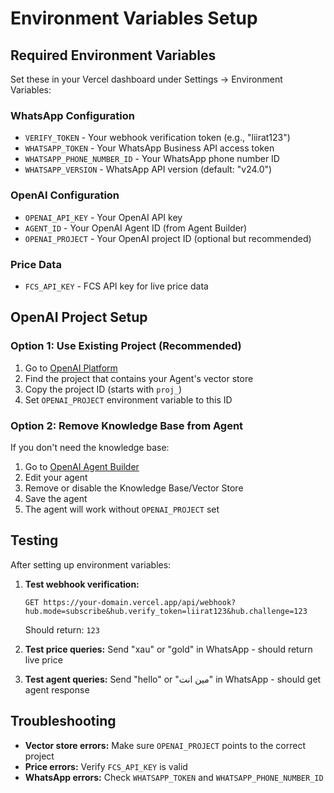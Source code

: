 # Environment Variables Setup

## Required Environment Variables

Set these in your Vercel dashboard under Settings → Environment Variables:

### WhatsApp Configuration
- `VERIFY_TOKEN` - Your webhook verification token (e.g., "liirat123")
- `WHATSAPP_TOKEN` - Your WhatsApp Business API access token
- `WHATSAPP_PHONE_NUMBER_ID` - Your WhatsApp phone number ID
- `WHATSAPP_VERSION` - WhatsApp API version (default: "v24.0")

### OpenAI Configuration
- `OPENAI_API_KEY` - Your OpenAI API key
- `AGENT_ID` - Your OpenAI Agent ID (from Agent Builder)
- `OPENAI_PROJECT` - Your OpenAI project ID (optional but recommended)

### Price Data
- `FCS_API_KEY` - FCS API key for live price data

## OpenAI Project Setup

### Option 1: Use Existing Project (Recommended)
1. Go to [OpenAI Platform](https://platform.openai.com/projects)
2. Find the project that contains your Agent's vector store
3. Copy the project ID (starts with `proj_`)
4. Set `OPENAI_PROJECT` environment variable to this ID

### Option 2: Remove Knowledge Base from Agent
If you don't need the knowledge base:
1. Go to [OpenAI Agent Builder](https://platform.openai.com/agents)
2. Edit your agent
3. Remove or disable the Knowledge Base/Vector Store
4. Save the agent
5. The agent will work without `OPENAI_PROJECT` set

## Testing

After setting up environment variables:

1. **Test webhook verification:**
   ```
   GET https://your-domain.vercel.app/api/webhook?hub.mode=subscribe&hub.verify_token=liirat123&hub.challenge=123
   ```
   Should return: `123`

2. **Test price queries:**
   Send "xau" or "gold" in WhatsApp - should return live price

3. **Test agent queries:**
   Send "hello" or "مين انت" in WhatsApp - should get agent response

## Troubleshooting

- **Vector store errors:** Make sure `OPENAI_PROJECT` points to the correct project
- **Price errors:** Verify `FCS_API_KEY` is valid
- **WhatsApp errors:** Check `WHATSAPP_TOKEN` and `WHATSAPP_PHONE_NUMBER_ID`